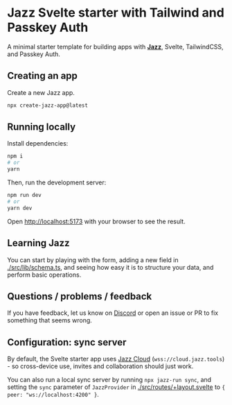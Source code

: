 # Jazz Svelte starter with Tailwind and Passkey Auth

A minimal starter template for building apps with **[Jazz](https://jazz.tools)**, Svelte, TailwindCSS, and Passkey Auth.

## Creating an app

Create a new Jazz app.
```bash
npx create-jazz-app@latest
```

## Running locally

Install dependencies:

```bash
npm i
# or
yarn
```

Then, run the development server:

```bash
npm run dev
# or
yarn dev
```

Open [http://localhost:5173](http://localhost:5173) with your browser to see the result.

## Learning Jazz

You can start by playing with the form, adding a new field in [./src/lib/schema.ts](./src/lib/schema.ts),
and seeing how easy it is to structure your data, and perform basic operations.

## Questions / problems / feedback

If you have feedback, let us know on [Discord](https://discord.gg/utDMjHYg42) or open an issue or PR to fix something that seems wrong.


## Configuration: sync server

By default, the Svelte starter app uses [Jazz Cloud](https://jazz.tools/cloud) (`wss://cloud.jazz.tools`) - so cross-device use, invites and collaboration should just work.

You can also run a local sync server by running `npx jazz-run sync`, and setting the `sync` parameter of `JazzProvider` in [./src/routes/+layout.svelte](./src/routes/+layout.svelte) to `{ peer: "ws://localhost:4200" }`.
